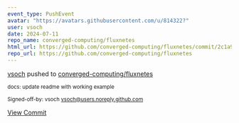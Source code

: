 ```yaml
---
event_type: PushEvent
avatar: "https://avatars.githubusercontent.com/u/814322?"
user: vsoch
date: 2024-07-11
repo_name: converged-computing/fluxnetes
html_url: https://github.com/converged-computing/fluxnetes/commit/2c1a903ff34f09bc8e16687db221a6af16d8af8d
repo_url: https://github.com/converged-computing/fluxnetes
---
```


<a href='https://github.com/vsoch' target='_blank'>vsoch</a> pushed to <a href='https://github.com/converged-computing/fluxnetes' target='_blank'>converged-computing/fluxnetes</a>

<small>docs: update readme with working example

Signed-off-by: vsoch <vsoch@users.noreply.github.com></small>

<a href='https://github.com/converged-computing/fluxnetes/commit/2c1a903ff34f09bc8e16687db221a6af16d8af8d' target='_blank'>View Commit</a>